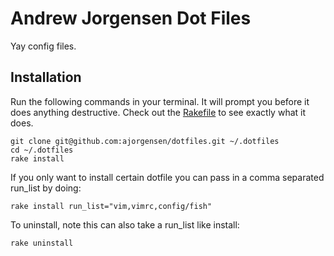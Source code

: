 # Andrew Jorgensen Dot Files

Yay config files.

## Installation

Run the following commands in your terminal. It will prompt you before it does anything destructive. Check out the [Rakefile](https://github.com/ajorgensen/dotfiles/blob/master/Rakefile) to see exactly what it does.

```terminal
git clone git@github.com:ajorgensen/dotfiles.git ~/.dotfiles
cd ~/.dotfiles
rake install
```

If you only want to install certain dotfile you can pass in a comma separated run_list by doing:

```terminal
rake install run_list="vim,vimrc,config/fish"
```

To uninstall, note this can also take a run_list like install:

```terminal
rake uninstall
```


